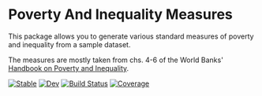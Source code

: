# Poverty And Inequality Measures

This package allows you to generate various standard measures of poverty and inequality from a sample dataset.

The measures are mostly taken from chs. 4-6 of the World Banks' [Handbook on Poverty and Inequality](http://documents.worldbank.org/curated/en/488081468157174849/Handbook-on-poverty-and-inequality).


[![Stable](https://img.shields.io/badge/docs-stable-blue.svg)](https://grahamstark.github.io/PovertyAndInequalityMeasures.jl/stable)
[![Dev](https://img.shields.io/badge/docs-dev-blue.svg)](https://grahamstark.github.io/PovertyAndInequalityMeasures.jl/dev)
[![Build Status](https://travis-ci.com/grahamstark/PovertyAndInequalityMeasures.jl.svg?branch=master)](https://travis-ci.com/grahamstark/PovertyAndInequalityMeasures.jl)
[![Coverage](https://codecov.io/gh/grahamstark/PovertyAndInequalityMeasures.jl/branch/master/graph/badge.svg)](https://codecov.io/gh/grahamstark/PovertyAndInequalityMeasures.jl)
